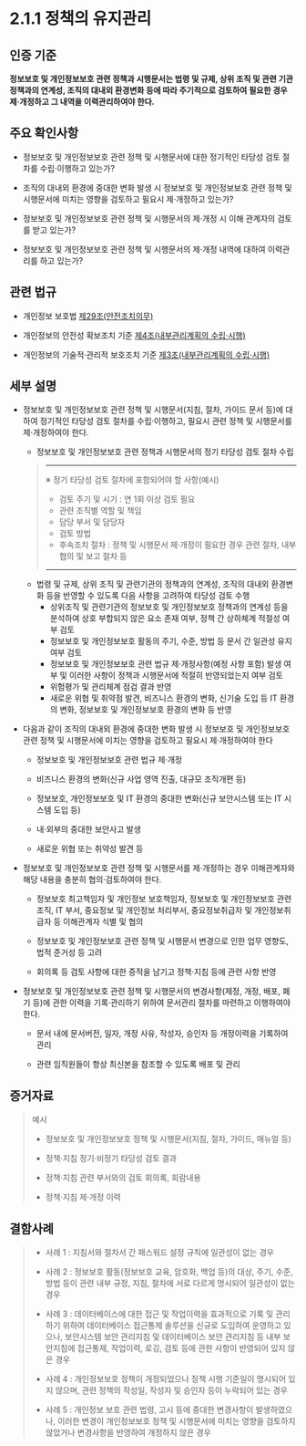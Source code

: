 # 2.1.1 정책의 유지관리

## 인증 기준

**정보보호 및 개인정보보호 관련 정책과 시행문서는 법령 및 규제, 상위 조직 및 관련 기관 정책과의 연계성, 조직의 대내외 환경변화 등에 따라 주기적으로 검토하여 필요한 경우 제·개정하고 그 내역을 이력관리하여야 한다.**

## 주요 확인사항

- 정보보호 및 개인정보보호 관련 정책 및 시행문서에 대한 정기적인 타당성 검토 절차를 수립·이행하고 있는가?

- 조직의 대내외 환경에 중대한 변화 발생 시 정보보호 및 개인정보보호 관련 정책 및 시행문서에 미치는 영향을 검토하고 필요시 제·개정하고 있는가?

- 정보보호 및 개인정보보호 관련 정책 및 시행문서의 제·개정 시 이해 관계자의 검토를 받고 있는가?

- 정보보호 및 개인정보보호 관련 정책 및 시행문서의 제·개정 내역에 대하여 이력관리를 하고 있는가?

## 관련 법규

- 개인정보 보호법 [제29조(안전조치의무)](https://www.law.go.kr/법령/개인정보보호법/(20200805,16930,20200204)/제29조 "페이지로 이동")

- 개인정보의 안전성 확보조치 기준 [제4조(내부관리계획의 수립·시행)](https://www.law.go.kr/행정규칙/(개인정보보호위원회)개인정보의안전성확보조치기준/(2020-2,20200811)/제4조 "페이지로 이동")

- 개인정보의 기술적·관리적 보호조치 기준 [제3조(내부관리계획의 수립·시행)](https://www.law.go.kr/행정규칙/(개인정보보호위원회)개인정보의기술적·관리적보호조치기준/(2020-5,20200811)/제3조 "페이지로 이동")

## 세부 설명

- 정보보호 및 개인정보보호 관련 정책 및 시행문서(지침, 절차, 가이드 문서 등)에 대하여 정기적인 타당성 검토 절차를 수립·이행하고, 필요시 관련 정책 및 시행문서를 제·개정하여야 한다.

    - 정보보호 및 개인정보보호 관련 정책과 시행문서의 정기 타당성 검토 절차 수립
    >
    > ---
    >
    > ※ 정기 타당성 검토 절차에 포함되어야 할 사항(예시)
    >
    > - 검토 주기 및 시기 : 연 1회 이상 검토 필요
    > - 관련 조직별 역할 및 책임
    > - 담당 부서 및 담당자
    > - 검토 방법
    > - 후속조치 절차 : 정책 및 시행문서 제·개정이 필요한 경우 관련 절차, 내부 협의 및 보고 절차 등
    >
    > ---

    - 법령 및 규제, 상위 조직 및 관련기관의 정책과의 연계성, 조직의 대내외 환경변화 등을 반영할 수 있도록 다음 사항을 고려하여 타당성 검토 수행
        - 상위조직 및 관련기관의 정보보호 및 개인정보보호 정책과의 연계성 등을 분석하여 상호 부합되지 않은 요소 존재 여부, 정책 간 상하체계 적절성 여부 검토
        - 정보보호 및 개인정보보호 활동의 주기, 수준, 방법 등 문서 간 일관성 유지 여부 검토 
        - 정보보호 및 개인정보보호 관련 법규 제·개정사항(예정 사항 포함) 발생 여부 및 이러한 사항이 정책과 시행문서에 적절히 반영되었는지 여부 검토
        - 위험평가 및 관리체계 점검 결과 반영
        - 새로운 위협 및 취약점 발견, 비즈니스 환경의 변화, 신기술 도입 등 IT 환경의 변화, 정보보호 및 개인정보보호 환경의 변화 등 반영

- 다음과 같이 조직의 대내외 환경에 중대한 변화 발생 시 정보보호 및 개인정보보호 관련 정책 및 시행문서에 미치는 영향을 검토하고 필요시 제·개정하여야 한다

    - 정보보호 및 개인정보보호 관련 법규 제·개정

    - 비즈니스 환경의 변화(신규 사업 영역 진출, 대규모 조직개편 등)

    - 정보보호, 개인정보보호 및 IT 환경의 중대한 변화(신규 보안시스템 또는 IT 시스템 도입 등)

    - 내·외부의 중대한 보안사고 발생

    - 새로운 위협 또는 취약성 발견 등

- 정보보호 및 개인정보보호 관련 정책 및 시행문서를 제·개정하는 경우 이해관계자와 해당 내용을 충분히 협의·검토하여야 한다.

    - 정보보호 최고책임자 및 개인정보 보호책임자, 정보보호 및 개인정보보호 관련 조직, IT 부서, 중요정보 및 개인정보 처리부서, 중요정보취급자 및 개인정보취급자 등 이해관계자 식별 및 협의
    
    - 정보보호 및 개인정보보호 관련 정책 및 시행문서 변경으로 인한 업무 영향도, 법적 준거성 등 고려
    
    - 회의록 등 검토 사항에 대한 증적을 남기고 정책·지침 등에 관련 사항 반영

- 정보보호 및 개인정보보호 관련 정책 및 시행문서의 변경사항(제정, 개정, 배포, 폐기 등)에 관한 이력을 기록·관리하기 위하여 문서관리 절차를 마련하고 이행하여야 한다.

    - 문서 내에 문서버전, 일자, 개정 사유, 작성자, 승인자 등 개정이력을 기록하여 관리

    - 관련 임직원들이 항상 최신본을 참조할 수 있도록 배포 및 관리

## 증거자료

> 예시
>
> - 정보보호 및 개인정보보호 정책 및 시행문서(지침, 절차, 가이드, 매뉴얼 등)
>
> - 정책·지침 정기·비정기 타당성 검토 결과
>
> - 정책·지침 관련 부서와의 검토 회의록, 회람내용
>
> - 정책·지침 제·개정 이력

## 결함사례

> - 사례 1 :  지침서와 절차서 간 패스워드 설정 규칙에 일관성이 없는 경우
>
> - 사례 2 : 정보보호 활동(정보보호 교육, 암호화, 백업 등)의 대상, 주기, 수준, 방법 등이 관련 내부 규정, 지침, 절차에 서로 다르게 명시되어 일관성이 없는 경우
>
> - 사례 3 : 데이터베이스에 대한 접근 및 작업이력을 효과적으로 기록 및 관리하기 위하여 데이터베이스 접근통제 솔루션을 신규로 도입하여 운영하고 있으나, 보안시스템 보안 관리지침 및 데이터베이스 보안 관리지침 등 내부 보안지침에 접근통제, 작업이력, 로깅, 검토 등에 관한 사항이 반영되어 있지 않은 경우
>
> - 사례 4 : 개인정보보호 정책이 개정되었으나 정책 시행 기준일이 명시되어 있지 않으며, 관련 정책의 작성일, 작성자 및 승인자 등이 누락되어 있는 경우
>
> - 사례 5 : 개인정보 보호 관련 법령, 고시 등에 중대한 변경사항이 발생하였으나, 이러한 변경이 개인정보보호 정책 및 시행문서에 미치는 영향을 검토하지 않았거나 변경사항을 반영하여 개정하지 않은 경우

